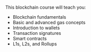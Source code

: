 This blockchain course will teach you:

* Blockchain fundamentals
* Basic and advanced gas concepts
* Introduction to wallets
* Transaction signatures
* Smart contracts
* L1s, L2s, and Rollups

